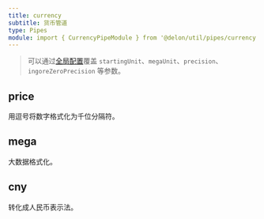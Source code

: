 ```yaml
---
title: currency
subtitle: 货币管道
type: Pipes
module: import { CurrencyPipeModule } from '@delon/util/pipes/currency';
---
```


> 可以通过[全局配置](/docs/global-config)覆盖 `startingUnit`、`megaUnit`、`precision`、`ingoreZeroPrecision` 等参数。

## price

用逗号将数字格式化为千位分隔符。

[comment]: <demo(currency-price)>

## mega

大数据格式化。

[comment]: <demo(currency-mega)>

## cny

转化成人民币表示法。

[comment]: <demo(currency-cny)>
